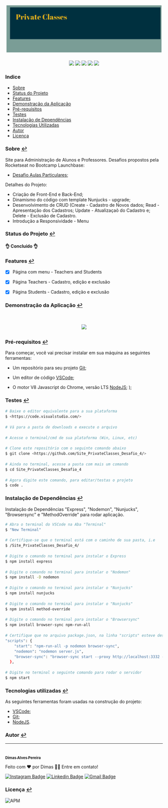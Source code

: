<h1 align="center"><img src="assets/privateclassesbanner.png" height="150" weigth="150"></h1>

<p align="center"><img src="https://img.shields.io/badge/<HTML>-<green>"> <img src="https://img.shields.io/badge/<CSS>-<green>"> <img src="https://img.shields.io/badge/<Javascript>-<green>"> <img src="https://img.shields.io/badge/<NodeJs>-<green>"> <img src="https://img.shields.io/badge/<Nunjucks>-<green>"></p> 

### Indice
<!--ts-->
* [Sobre](#sobre)
* [Status do Projeto](#status-do-projeto)
* [Features](#features)
* [Demonstração da Aplicação](#demonstração-da-aplicação)
* [Pré-requisitos](#pré-requisitos)
* [Testes](#testes)
* [Instalação de Dependências](#instalação-de-dependências)
* [Tecnologias Utilizadas](#tecnologias-utilizadas)
* [Autor](#autor)
* [Licença](#licença)
<!--te-->

### Sobre [↩](#indice)

<p>Site para Administração de Alunos e Professores. Desafios propostos pela Rocketseat no Bootcamp Launchbase:</p>
<ul >
 <li><a href="https://github.com/rocketseat-education/bootcamp-launchbase-desafios-04/tree/master/desafios" target="_blank">Desafio Aulas Particulares;</a></li>
</ul>
<p>Detalhes do Projeto:</p>
<ul>
 <li>Criação de Front-End e Back-End;</li>
 <li>Dinamismo do código com template Nunjucks - upgrade;</li>
 <li>Desenvolvimento de CRUD (Create - Cadastro de Novos dados; Read - Apresentação dos Cadastros; Update - Atualizaçaõ do Cadastro e; Delete - Exclusão de Cadastro.</li>
 <li>Introdução a Responsividade - Menu</li>
</ul>


### Status do Projeto [↩](#indice)

<h4> 
	👌 Concluído 👌
</h4>


### Features [↩](#indice)
- [x] Página com menu - Teachers and Students
- [x] Página Teachers - Cadastro, edição e exclusão
- [x] Página Students - Cadastro, edição e exclusão


### Demonstração da Aplicação [↩](#indice)

<h1 align="center"><img src="screenshots/UsandoPrivateClasses.gif" height="350" weigth="350"></h1>


### Pré-requisitos [↩](#indice)

Para começar, você vai precisar instalar em sua máquina as seguintes ferramentas:

- Um repositório para seu projeto [Git](https://git-scm.com);

- Um editor de código [VSCode](https://code.visualstudio.com/);

- O motor V8 Javascript do Chrome, versão LTS [NodeJS](https://nodejs.org/en/download/); );


### Testes [↩](#indice)


```bash
# Baixe o editor equivalente para a sua plataforma
$ <https://code.visualstudio.com/>

# Vá para a pasta de downloads e execute o arquivo

# Acesse o terminal/cmd de sua plataforma (Win, Linux, etc)

# Clone este repositório com o seguinte comando abaixo
$ git clone <https://github.com/Site_PrivateClasses_Desafio_4/>

# Ainda no terminal, acesse a pasta com mais um comando
$ cd Site_PrivateClasses_Desafio_4

# Agora digite este comando, para editar/testas o projeto
$ code .

```


### Instalação de Dependências [↩](#indice)

Instalação de Dependências "Express", "Nodemon", "Nunjucks", "Browsersync" e "MethodOverride" para rodar aplicação.

```bash
# Abra o terminal do VSCode na Aba "Terminal"
$ "New Terminal"

# Certifique-se que o terminal está com o caminho de sua pasta, i.e
$ /Site_PrivateClasses_Desafio_4/

# Digite o comando no terminal para instalar o Express
$ npm install express

# Digite o comando no terminal para instalar o "Nodemon"
$ npm install -D nodemon

# Digite o comando no terminal para instalar o "Nunjucks"
$ npm install nunjucks

# Digite o comando no terminal para instalar o "Nunjucks"
$ npm install method-override

# Digite o comando no terminal para instalar o "Browsersync"
$ npm install browser-sync npm-run-all

# Certifique que no arquivo package.json, na linha "scripts" esteve descrito:
"scripts": {
    "start": "npm-run-all -p nodemon browser-sync",
    "nodemon": "nodemon server.js",
    "browser-sync": "browser-sync start --proxy http://localhost:3332 --files 'public,views'"
  },

# Digite no terminal o seguinte comando para rodar o servidor
$ npm start

```

### Tecnologias utilizadas [↩](#indice)

As seguintes ferramentas foram usadas na construção do projeto:

- [VSCode](https://code.visualstudio.com/);
- [Git](https://git-scm.com);
- [NodeJS](https://nodejs.org/en/download/).


### Autor [↩](#indice)

---

<a href="https://github.com/dimasdevspro">
 <img style="border-radius: 50%;" src="https://avatars1.githubusercontent.com/u/53888623?s=460&u=3c88fc42c7a0dc90293f9480a4288bf2f6a09396&v=4" width="100px;" alt=""/>
 <br />
 <sub><b>Dimas Alves Pereira</b></sub></a> <a href="https://github.com/dimasdevspro" title="Github"></a>


Feito com ❤️ por Dimas 👋🏽 Entre em contato!

[![Instagram Badge](https://img.shields.io/badge/-@dimasdevspro-f09433?style=flat-square&labelColor=f09433&logo=instagram&logoColor=white&link=https://www.instagram.com/dimasdevspro/)](https://www.instagram.com/dimasdevspro/) [![Linkedin Badge](https://img.shields.io/badge/-Dimas-blue?style=flat-square&logo=Linkedin&logoColor=white&link=https://www.linkedin.com/in/dimas_apereira/)](https://www.linkedin.com/in/dimas-apereira/) 
[![Gmail Badge](https://img.shields.io/badge/-dimasdevspro@gmail.com-c14438?style=flat-square&logo=Gmail&logoColor=white&link=mailto:dimasdevspro@gmail.com)](mailto:dimasdevspro@gmail.com)


### Licença [↩](#indice)

<img alt="APM" src="https://img.shields.io/apm/l/vim-mode">